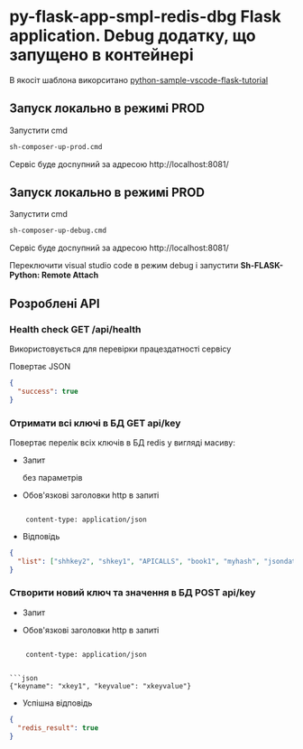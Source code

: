 # py-flask-app-smpl-redis-dbg Flask application. Debug додатку, що запущено в контейнері

В якосіт шаблона викорситано [ python-sample-vscode-flask-tutorial](https://github.com/microsoft/python-sample-vscode-flask-tutorial)


## Запуск локально в режимі PROD

Запустити cmd

```bash
sh-composer-up-prod.cmd 
```

Сервіс буде доcnупний за адресою http://localhost:8081/



## Запуск локально в режимі PROD

Запустити cmd

```bash
sh-composer-up-debug.cmd 
```

Сервіс буде доcnупний за адресою http://localhost:8081/


Переключити visual studio code в режим debug і запустити **Sh-FLASK-Python: Remote Attach**



## Розроблені API

### Health check GET  /api/health

Використовується для перевірки працездатності сервісу

Повертає JSON

```json
{
  "success": true
}
```

### Отримати всі ключі в БД GET api/key

Повертає перелік всіх ключів в БД redis у вигляді масиву:

- Запит

   без параметрів

- Обов'язкові заголовки http в запиті

```text

    content-type: application/json

```

- Відповідь

```json
{
  "list": ["shhkey2", "shkey1", "APICALLS", "book1", "myhash", "jsondata", "get", "test1", "counter", "xcntr", "sh-book","gey"]
}

```

### Створити новий ключ та значення в БД POST api/key

- Запит

- Обов'язкові заголовки http в запиті

```text

    content-type: application/json


```json
{"keyname": "xkey1", "keyvalue": "xkeyvalue"}

```

- Успішна відповідь

```json
{
  "redis_result": true
}

```